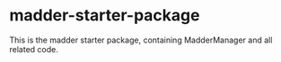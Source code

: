 # madder-starter-package
This is the madder starter package, containing MadderManager and all related code.
